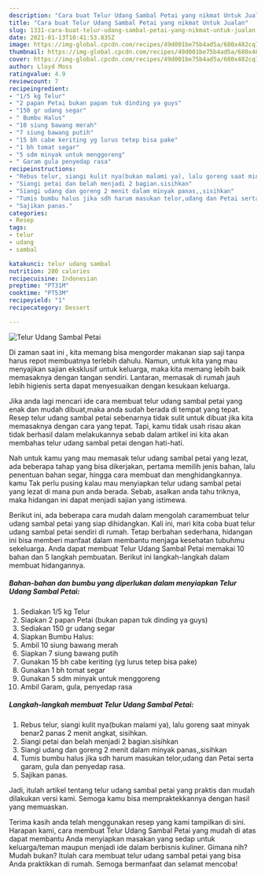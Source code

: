 ```yaml
---
description: "Cara buat Telur Udang Sambal Petai yang nikmat Untuk Jualan"
title: "Cara buat Telur Udang Sambal Petai yang nikmat Untuk Jualan"
slug: 1331-cara-buat-telur-udang-sambal-petai-yang-nikmat-untuk-jualan
date: 2021-01-13T10:41:53.835Z
image: https://img-global.cpcdn.com/recipes/49d001be75b4ad5a/680x482cq70/telur-udang-sambal-petai-foto-resep-utama.jpg
thumbnail: https://img-global.cpcdn.com/recipes/49d001be75b4ad5a/680x482cq70/telur-udang-sambal-petai-foto-resep-utama.jpg
cover: https://img-global.cpcdn.com/recipes/49d001be75b4ad5a/680x482cq70/telur-udang-sambal-petai-foto-resep-utama.jpg
author: Lloyd Moss
ratingvalue: 4.9
reviewcount: 7
recipeingredient:
- "1/5 kg Telur"
- "2 papan Petai bukan papan tuk dinding ya guys"
- "150 gr udang segar"
- " Bumbu Halus"
- "10 siung bawang merah"
- "7 siung bawang putih"
- "15 bh cabe keriting yg lurus tetep bisa pake"
- "1 bh tomat segar"
- "5 sdm minyak untuk menggoreng"
- " Garam gula penyedap rasa"
recipeinstructions:
- "Rebus telur, siangi kulit nya(bukan malami ya), lalu goreng saat minyak benar2 panas 2 menit angkat, sisihkan."
- "Siangi petai dan belah menjadi 2 bagian.sisihkan"
- "Siangi udang dan goreng 2 menit dalam minyak panas,,sisihkan"
- "Tumis bumbu halus jika sdh harum masukan telor,udang dan Petai serta garam, gula dan penyedap rasa."
- "Sajikan panas."
categories:
- Resep
tags:
- telur
- udang
- sambal

katakunci: telur udang sambal 
nutrition: 280 calories
recipecuisine: Indonesian
preptime: "PT31M"
cooktime: "PT53M"
recipeyield: "1"
recipecategory: Dessert

---
```



![Telur Udang Sambal Petai](https://img-global.cpcdn.com/recipes/49d001be75b4ad5a/680x482cq70/telur-udang-sambal-petai-foto-resep-utama.jpg)

Di zaman  saat ini , kita memang bisa mengorder makanan siap saji tanpa harus repot membuatnya terlebih dahulu. Namun, untuk kita yang mau menyajikan sajian eksklusif untuk keluarga, maka kita memang lebih baik memasaknya dengan tangan sendiri. Lantaran, memasak di rumah jauh lebih higienis serta dapat menyesuaikan dengan kesukaan keluarga.

Jika anda lagi mencari ide cara membuat telur udang sambal petai yang enak dan mudah dibuat,maka anda sudah berada di tempat yang tepat. Resep telur udang sambal petai  sebenarnya tidak sulit untuk dibuat jika kita memasaknya dengan cara yang tepat. Tapi, kamu tidak usah risau akan tidak berhasil dalam melakukannya 
sebab dalam artikel ini kita akan membahas telur udang sambal petai dengan hati-hati.  



Nah untuk kamu yang mau memasak telur udang sambal petai yang lezat, ada beberapa tahap yang bisa dikerjakan, pertama memilih jenis bahan, lalu penentuan bahan segar, hingga cara membuat dan menghidangkannya. kamu Tak perlu pusing kalau mau menyiapkan telur udang sambal petai yang lezat di mana pun anda berada. Sebab, asalkan anda  tahu triknya, maka hidangan ini dapat menjadi sajian yang istimewa.

Berikut ini, ada beberapa cara mudah dalam mengolah caramembuat telur udang sambal petai yang siap dihidangkan. Kali ini, mari kita coba buat telur udang sambal petai sendiri di rumah. Tetap berbahan sederhana, hidangan ini bisa memberi manfaat dalam membantu menjaga kesehatan tubuhmu sekeluarga. Anda dapat membuat Telur Udang Sambal Petai memakai 10 bahan dan 5 langkah pembuatan. Berikut ini langkah-langkah dalam membuat hidangannya.

<!--inarticleads1-->

##### Bahan-bahan dan bumbu yang diperlukan dalam menyiapkan Telur Udang Sambal Petai:

1. Sediakan 1/5 kg Telur
1. Siapkan 2 papan Petai (bukan papan tuk dinding ya guys)
1. Sediakan 150 gr udang segar
1. Siapkan  Bumbu Halus:
1. Ambil 10 siung bawang merah
1. Siapkan 7 siung bawang putih
1. Gunakan 15 bh cabe keriting (yg lurus tetep bisa pake)
1. Gunakan 1 bh tomat segar
1. Gunakan 5 sdm minyak untuk menggoreng
1. Ambil  Garam, gula, penyedap rasa




<!--inarticleads2-->

##### Langkah-langkah membuat Telur Udang Sambal Petai:

1. Rebus telur, siangi kulit nya(bukan malami ya), lalu goreng saat minyak benar2 panas 2 menit angkat, sisihkan.
1. Siangi petai dan belah menjadi 2 bagian.sisihkan
1. Siangi udang dan goreng 2 menit dalam minyak panas,,sisihkan
1. Tumis bumbu halus jika sdh harum masukan telor,udang dan Petai serta garam, gula dan penyedap rasa.
1. Sajikan panas.




Jadi, itulah artikel tentang  telur udang sambal petai  yang praktis dan mudah dilakukan versi kami. Semoga kamu bisa mempraktekkannya dengan hasil yang memuaskan. 

Terima kasih anda telah menggunakan resep yang kami tampilkan di sini. Harapan kami, cara membuat  Telur Udang Sambal Petai yang mudah di atas dapat membantu Anda menyiapkan masakan yang sedap untuk keluarga/teman maupun menjadi ide dalam berbisnis kuliner. Gimana nih? Mudah bukan? Itulah cara membuat telur udang sambal petai yang bisa Anda praktikkan di rumah. Semoga bermanfaat dan selamat mencoba!

